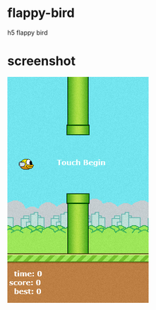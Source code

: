 # flappy-bird
h5 flappy bird

# screenshot
![Screenshot](https://raw.githubusercontent.com/hijack-x/flappy-bird/master/screenshot.jpg)
